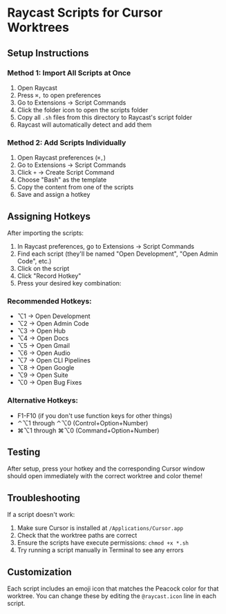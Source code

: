 # Raycast Scripts for Cursor Worktrees

## Setup Instructions

### Method 1: Import All Scripts at Once
1. Open Raycast
2. Press `⌘,` to open preferences
3. Go to Extensions → Script Commands
4. Click the folder icon to open the scripts folder
5. Copy all `.sh` files from this directory to Raycast's script folder
6. Raycast will automatically detect and add them

### Method 2: Add Scripts Individually
1. Open Raycast preferences (`⌘,`)
2. Go to Extensions → Script Commands
3. Click `+` → Create Script Command
4. Choose "Bash" as the template
5. Copy the content from one of the scripts
6. Save and assign a hotkey

## Assigning Hotkeys

After importing the scripts:

1. In Raycast preferences, go to Extensions → Script Commands
2. Find each script (they'll be named "Open Development", "Open Admin Code", etc.)
3. Click on the script
4. Click "Record Hotkey"
5. Press your desired key combination:

### Recommended Hotkeys:
- ⌥1 → Open Development
- ⌥2 → Open Admin Code
- ⌥3 → Open Hub
- ⌥4 → Open Docs
- ⌥5 → Open Gmail
- ⌥6 → Open Audio
- ⌥7 → Open CLI Pipelines
- ⌥8 → Open Google
- ⌥9 → Open Suite
- ⌥0 → Open Bug Fixes

### Alternative Hotkeys:
- F1-F10 (if you don't use function keys for other things)
- ⌃⌥1 through ⌃⌥0 (Control+Option+Number)
- ⌘⌥1 through ⌘⌥0 (Command+Option+Number)

## Testing

After setup, press your hotkey and the corresponding Cursor window should open immediately with the correct worktree and color theme!

## Troubleshooting

If a script doesn't work:
1. Make sure Cursor is installed at `/Applications/Cursor.app`
2. Check that the worktree paths are correct
3. Ensure the scripts have execute permissions: `chmod +x *.sh`
4. Try running a script manually in Terminal to see any errors

## Customization

Each script includes an emoji icon that matches the Peacock color for that worktree. You can change these by editing the `@raycast.icon` line in each script.